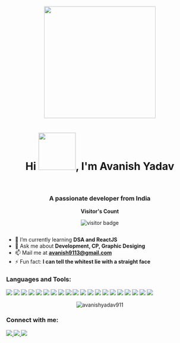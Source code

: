 <br>
<p align="center">
  <img src="https://media.tenor.com/GfSX-u7VGM4AAAAC/coding.gif" width="300">
</p>
<h1 align="center">Hi <img src="https://user-images.githubusercontent.com/107767172/196756982-f3bcd4cc-7c85-42c1-ab8d-5a8d64825fdd.gif" width="100">, I'm Avanish Yadav</h1>
<br>
<h3 align="center">A passionate developer from India</h3>

<p align="center"><b>Visitor's Count</b></p>
<p align="center"><img src="https://profile-counter.glitch.me/avanishyadav911/count.svg" alt="visitor badge"/></p>

<p align="left">
  <a href="https://twitter.com/" target="blank">
    <img src="https://img.shields.io/twitter/follow/?logo=twitter&style=for-the-badge" alt="" />
  </a>
</p>

- 🌱 I’m currently learning **DSA and ReactJS**
- 💬 Ask me about **Development, CP, Graphic Desiging**
- 📫 Mail me at **avanish9113@gmail.com**
- ⚡ Fun fact: **I can tell the whitest lie with a straight face**

<h3 align="left">Languages and Tools:</h3>
<p align="left"> 
  <img src="https://img.shields.io/badge/React-05122A?style=flat&logo=react&logoColor=61DAFB" />
  <img src="https://img.shields.io/badge/Node.js-05122A?style=flat&logo=nodedotjs&logoColor=339933" />
  <img src="https://img.shields.io/badge/Express.js-05122A?style=flat&logo=express&logoColor=000000" />
  <img src="https://img.shields.io/badge/MongoDB-05122A?style=flat&logo=mongodb&logoColor=47A248" />
  <img src="https://img.shields.io/badge/C++-05122A?style=flat&logo=c%2B%2B&logoColor=00599C" />
  <img src="https://img.shields.io/badge/C-05122A?style=flat&logo=c&logoColor=A8B9CC" />
  <img src="https://img.shields.io/badge/Firebase-05122A?style=flat&logo=firebase&logoColor=FFCA28" />
  <img src="https://img.shields.io/badge/HTML-05122A?style=flat&logo=html5&logoColor=E34F26" />
  <img src="https://img.shields.io/badge/CSS-05122A?style=flat&logo=css3&logoColor=1572B6" />
  <img src="https://img.shields.io/badge/JavaScript-05122A?style=flat&logo=javascript&logoColor=F7DF1E" />
  <img src="https://img.shields.io/badge/Tailwind%20CSS-05122A?style=flat&logo=tailwind-css&logoColor=38B2AC" />
  <img src="https://img.shields.io/badge/Material-UI-05122A?style=flat&logo=material-ui&logoColor=0081CB" />
  <img src="https://img.shields.io/badge/Semantic%20UI-05122A?style=flat&logo=semantic-ui&logoColor=35bdb2" />
  <img src="https://img.shields.io/badge/Go-05122A?style=flat&logo=go&logoColor=00ADD8" />
  <img src="https://img.shields.io/badge/Python-05122A?style=flat&logo=python&logoColor=3776AB" />
  <img src="https://img.shields.io/badge/JSON-05122A?style=flat&logo=json&logoColor=000000" />
  <img src="https://img.shields.io/badge/Git-05122A?style=flat&logo=git&logoColor=F05032" />
  <img src="https://img.shields.io/badge/GitHub-05122A?style=flat&logo=github&logoColor=181717" />
  <img src="https://img.shields.io/badge/MySQL-05122A?style=flat&logo=mysql&logoColor=4479A1" />
  <img src="https://img.shields.io/badge/VS%20Code-05122A?style=flat&logo=visual-studio-code&logoColor=007ACC" />
</p>

<p align="center">
  <img src="https://github-readme-stats.vercel.app/api/top-langs?username=avanishyadav911&show_icons=true&locale=en&layout=compact" alt="avanishyadav911" />
</p>

<h3 align="left">Connect with me:</h3>
<p align="left">
  <a href="https://instagram.com/avanishyadav_" target="blank">
    <img src="https://img.shields.io/badge/-Instagram-E4405F?style=for-the-badge&logo=Instagram&logoColor=white"/>
  </a>
  <a href="https://www.linkedin.com/in/avanish-yadav-5a6b1821a/" target="blank">
    <img src="https://img.shields.io/badge/-LinkedIn-0077B5?style=for-the-badge&logo=Linkedin&logoColor=white"/>
  </a>
  <a href="mailto:avanish9113@gmail.com">
    <img src="https://img.shields.io/badge/-Email-D14836?style=for-the-badge&logo=Gmail&logoColor=white"/>
  </a>
</p>


